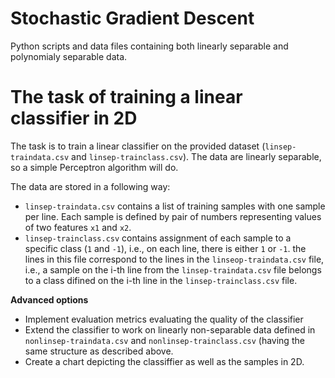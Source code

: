 # Stochastic Gradient Descent

Python scripts and data files containing both linearly separable and polynomialy separable data.

# The task of training a linear classifier in 2D
The task is to train a linear classifier on the provided dataset (`linsep-traindata.csv` and `linsep-trainclass.csv`). The data are linearly separable, so a simple Perceptron algorithm will do. 

The data are stored in a following way:

* `linsep-traindata.csv` contains a list of training samples with one sample per line. Each sample is defined by pair of numbers representing values of two features `x1` and `x2`.
* `linsep-trainclass.csv` contains assignment of each sample to a specific class (`1` and `-1`), i.e., on each line, there is either `1` or `-1`. the lines in this file correspond to the lines in the `linseop-traindata.csv` file, i.e., a sample on the i-th line from the `linsep-traindata.csv` file belongs to a class difined on the i-th line in the `linsep-trainclass.csv` file.

**Advanced options**

* Implement evaluation metrics evaluating the quality of the classifier
* Extend the classifier to work on linearly non-separable data defined in `nonlinsep-traindata.csv` and `nonlinsep-trainclass.csv` (having the same structure as described above.
* Create a chart depicting the classiffier as well as the samples in 2D.

